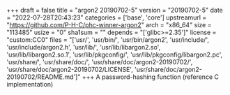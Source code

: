 +++
draft = false
title = "argon2 20190702-5"
version = "20190702-5"
date = "2022-07-28T20:43:23"
categories = ['base', 'core']
upstreamurl = "https://github.com/P-H-C/phc-winner-argon2"
arch = "x86_64"
size = "113485"
usize = "0"
sha1sum = ""
depends = "['glibc>=2.35']"
license = "custom:CC0"
files = "['usr/', 'usr/bin/', 'usr/bin/argon2', 'usr/include/', 'usr/include/argon2.h', 'usr/lib/', 'usr/lib/libargon2.so', 'usr/lib/libargon2.so.1', 'usr/lib/pkgconfig/', 'usr/lib/pkgconfig/libargon2.pc', 'usr/share/', 'usr/share/doc/', 'usr/share/doc/argon2-20190702/', 'usr/share/doc/argon2-20190702/LICENSE', 'usr/share/doc/argon2-20190702/README.md']"
+++
A password-hashing function (reference C implementation)